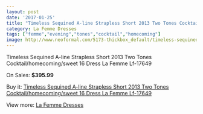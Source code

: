 ```yaml
---
layout: post
date: '2017-01-25'
title: "Timeless Sequined A-line Strapless Short 2013 Two Tones Cocktail/homecoming/sweet 16 Dress La Femme Lf-17649"
category: La Femme Dresses
tags: ["femme","evening","tones","cocktail","homecoming"]
image: http://www.neoformal.com/5173-thickbox_default/timeless-sequined-a-line-strapless-short-2013-two-tones-cocktail-homecoming-sweet-16-dress-la-femme-lf-17649.jpg
---
```

Timeless Sequined A-line Strapless Short 2013 Two Tones Cocktail/homecoming/sweet 16 Dress La Femme Lf-17649

On Sales: **$395.99**
<a href="https://www.neoformal.com/en/la-femme-dresses/1902-timeless-sequined-a-line-strapless-short-2013-two-tones-cocktail-homecoming-sweet-16-dress-la-femme-lf-17649.html"><amp-img layout="responsive" width="600" height="600" src="//www.neoformal.com/5173-thickbox_default/timeless-sequined-a-line-strapless-short-2013-two-tones-cocktail-homecoming-sweet-16-dress-la-femme-lf-17649.jpg" alt="Timeless Sequined A-line Strapless Short 2013 Two Tones Cocktail/homecoming/sweet 16 Dress La Femme Lf-17649 0" /></a>
<a href="https://www.neoformal.com/en/la-femme-dresses/1902-timeless-sequined-a-line-strapless-short-2013-two-tones-cocktail-homecoming-sweet-16-dress-la-femme-lf-17649.html"><amp-img layout="responsive" width="600" height="600" src="//www.neoformal.com/5174-thickbox_default/timeless-sequined-a-line-strapless-short-2013-two-tones-cocktail-homecoming-sweet-16-dress-la-femme-lf-17649.jpg" alt="Timeless Sequined A-line Strapless Short 2013 Two Tones Cocktail/homecoming/sweet 16 Dress La Femme Lf-17649 1" /></a>
<a href="https://www.neoformal.com/en/la-femme-dresses/1902-timeless-sequined-a-line-strapless-short-2013-two-tones-cocktail-homecoming-sweet-16-dress-la-femme-lf-17649.html"><amp-img layout="responsive" width="600" height="600" src="//www.neoformal.com/5175-thickbox_default/timeless-sequined-a-line-strapless-short-2013-two-tones-cocktail-homecoming-sweet-16-dress-la-femme-lf-17649.jpg" alt="Timeless Sequined A-line Strapless Short 2013 Two Tones Cocktail/homecoming/sweet 16 Dress La Femme Lf-17649 2" /></a>

Buy it: [Timeless Sequined A-line Strapless Short 2013 Two Tones Cocktail/homecoming/sweet 16 Dress La Femme Lf-17649](https://www.neoformal.com/en/la-femme-dresses/1902-timeless-sequined-a-line-strapless-short-2013-two-tones-cocktail-homecoming-sweet-16-dress-la-femme-lf-17649.html "Timeless Sequined A-line Strapless Short 2013 Two Tones Cocktail/homecoming/sweet 16 Dress La Femme Lf-17649")

View more: [La Femme Dresses](https://www.neoformal.com/en/16-la-femme-dresses "La Femme Dresses")